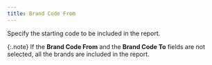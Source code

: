 ```yaml
---
title: Brand Code From
---
```



Specify the starting code to be included in the report.


{:.note}
If the **Brand 
 Code From** and the **Brand Code To**  fields are not selected, all the brands are included in the report.
